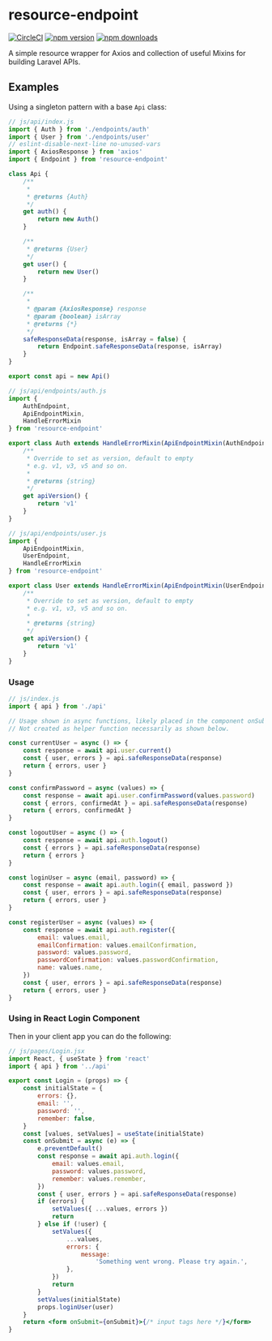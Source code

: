 # resource-endpoint
[![CircleCI](https://circleci.com/gh/ericdowell/resource-endpoint.svg?style=svg)](https://circleci.com/gh/ericdowell/resource-endpoint)
[![npm version](https://img.shields.io/npm/v/resource-endpoint.svg?style=flat-square)](https://www.npmjs.com/package/resource-endpoint)
[![npm downloads](https://img.shields.io/npm/dm/resource-endpoint.svg?style=flat-square)](http://npm-stat.com/charts.html?package=resource-endpoint)

A simple resource wrapper for Axios and collection of useful Mixins for building Laravel APIs.

## Examples
Using a singleton pattern with a base `Api` class:
```js
// js/api/index.js
import { Auth } from './endpoints/auth'
import { User } from './endpoints/user'
// eslint-disable-next-line no-unused-vars
import { AxiosResponse } from 'axios'
import { Endpoint } from 'resource-endpoint'

class Api {
    /**
     *
     * @returns {Auth}
     */
    get auth() {
        return new Auth()
    }

    /**
     * @returns {User}
     */
    get user() {
        return new User()
    }

    /**
     *
     * @param {AxiosResponse} response
     * @param {boolean} isArray
     * @returns {*}
     */
    safeResponseData(response, isArray = false) {
        return Endpoint.safeResponseData(response, isArray)
    }
}

export const api = new Api()
```
```js
// js/api/endpoints/auth.js
import {
    AuthEndpoint,
    ApiEndpointMixin,
    HandleErrorMixin
} from 'resource-endpoint'

export class Auth extends HandleErrorMixin(ApiEndpointMixin(AuthEndpoint)) {
    /**
     * Override to set as version, default to empty
     * e.g. v1, v3, v5 and so on.
     *
     * @returns {string}
     */
    get apiVersion() {
        return 'v1'
    }
}
```
```js
// js/api/endpoints/user.js
import {
    ApiEndpointMixin,
    UserEndpoint,
    HandleErrorMixin
} from 'resource-endpoint'

export class User extends HandleErrorMixin(ApiEndpointMixin(UserEndpoint)) {
    /**
     * Override to set as version, default to empty
     * e.g. v1, v3, v5 and so on.
     *
     * @returns {string}
     */
    get apiVersion() {
        return 'v1'
    }
}
```
### Usage
```js
// js/index.js
import { api } from './api'

// Usage shown in async functions, likely placed in the component onSubmit for the form
// Not created as helper function necessarily as shown below.

const currentUser = async () => {
    const response = await api.user.current()
    const { user, errors } = api.safeResponseData(response)
    return { errors, user }
}

const confirmPassword = async (values) => {
    const response = await api.user.confirmPassword(values.password)
    const { errors, confirmedAt } = api.safeResponseData(response)
    return { errors, confirmedAt }
}

const logoutUser = async () => {
    const response = await api.auth.logout()
    const { errors } = api.safeResponseData(response)
    return { errors }
}

const loginUser = async (email, password) => {
    const response = await api.auth.login({ email, password })
    const { user, errors } = api.safeResponseData(response)
    return { errors, user }
}

const registerUser = async (values) => {
    const response = await api.auth.register({
        email: values.email,
        emailConfirmation: values.emailConfirmation,
        password: values.password,
        passwordConfirmation: values.passwordConfirmation,
        name: values.name,
    })
    const { user, errors } = api.safeResponseData(response)
    return { errors, user }
}
```

### Using in React Login Component
Then in your client app you can do the following:
```jsx
// js/pages/Login.jsx
import React, { useState } from 'react'
import { api } from '../api'

export const Login = (props) => {
    const initialState = {
        errors: {},
        email: '',
        password: '',
        remember: false,
    }
    const [values, setValues] = useState(initialState)
    const onSubmit = async (e) => {
        e.preventDefault()
        const response = await api.auth.login({
            email: values.email,
            password: values.password,
            remember: values.remember,
        })
        const { user, errors } = api.safeResponseData(response)
        if (errors) {
            setValues({ ...values, errors })
            return
        } else if (!user) {
            setValues({
                ...values,
                errors: {
                    message:
                        'Something went wrong. Please try again.',
                },
            })
            return
        }
        setValues(initialState)
        props.loginUser(user)
    }
    return <form onSubmit={onSubmit}>{/* input tags here */}</form>
}
```
